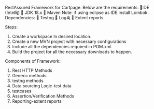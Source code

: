 RestAssured Framework for Cartpage:
Below are the requirements:
IDE (Intellij)
 JDK 18.x
 Maven
Note: if using eclipse as IDE install Lombok.
Dependencies:
 Testng
 Log4j
 Extent reports

Steps:

1. Create a workspace In desired location.
2. Create a new MVN project with necessary configurations
3. Include all the dependencies required in POM.xml.
4. Build the project for all the necessary downloads to happen.

Components of Framework:

1. Rest HTTP Methods
2. Generic methods
3. testng methods
4. Data sourcing Logic-test data
5. testcases
6. Assertion/Verification Methods
7. Reporting-extent reports
